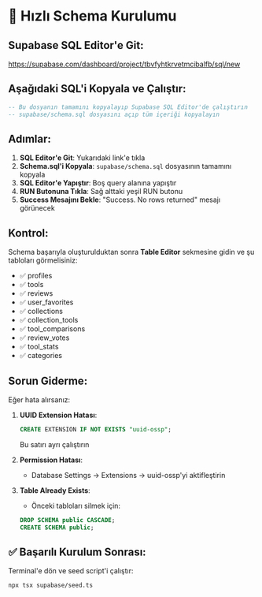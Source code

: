 # 🚀 Hızlı Schema Kurulumu

## Supabase SQL Editor'e Git:
https://supabase.com/dashboard/project/tbvfyhtkrvetmcibalfb/sql/new

## Aşağıdaki SQL'i Kopyala ve Çalıştır:

```sql
-- Bu dosyanın tamamını kopyalayıp Supabase SQL Editor'de çalıştırın
-- supabase/schema.sql dosyasını açıp tüm içeriği kopyalayın
```

## Adımlar:

1. **SQL Editor'e Git**: Yukarıdaki link'e tıkla
2. **Schema.sql'i Kopyala**: `supabase/schema.sql` dosyasının tamamını kopyala
3. **SQL Editor'e Yapıştır**: Boş query alanına yapıştır
4. **RUN Butonuna Tıkla**: Sağ alttaki yeşil RUN butonu
5. **Success Mesajını Bekle**: "Success. No rows returned" mesajı görünecek

## Kontrol:

Schema başarıyla oluşturulduktan sonra **Table Editor** sekmesine gidin ve şu tabloları görmelisiniz:

- ✅ profiles
- ✅ tools  
- ✅ reviews
- ✅ user_favorites
- ✅ collections
- ✅ collection_tools
- ✅ tool_comparisons
- ✅ review_votes
- ✅ tool_stats
- ✅ categories

## Sorun Giderme:

Eğer hata alırsanız:

1. **UUID Extension Hatası**: 
   ```sql
   CREATE EXTENSION IF NOT EXISTS "uuid-ossp";
   ```
   Bu satırı ayrı çalıştırın

2. **Permission Hatası**:
   - Database Settings → Extensions → uuid-ossp'yi aktifleştirin

3. **Table Already Exists**:
   - Önceki tabloları silmek için:
   ```sql
   DROP SCHEMA public CASCADE;
   CREATE SCHEMA public;
   ```

## ✅ Başarılı Kurulum Sonrası:

Terminal'e dön ve seed script'i çalıştır:
```bash
npx tsx supabase/seed.ts
```